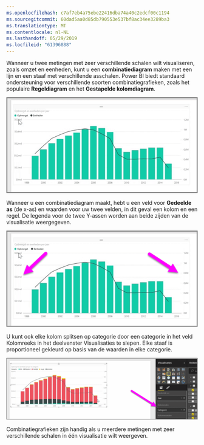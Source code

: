 ```yaml
---
ms.openlocfilehash: c7af7eb4a75ebe22416dba74a40c2edcf00c1194
ms.sourcegitcommit: 60dad5aa0d85db790553e537bf8ac34ee3289ba3
ms.translationtype: MT
ms.contentlocale: nl-NL
ms.lasthandoff: 05/29/2019
ms.locfileid: "61396888"
---
```

Wanneer u twee metingen met zeer verschillende schalen wilt visualiseren, zoals omzet en eenheden, kunt u een **combinatiediagram** maken met een lijn en een staaf met verschillende asschalen. Power BI biedt standaard ondersteuning voor verschillende soorten combinatiegrafieken, zoals het populaire **Regeldiagram** en het **Gestapelde kolomdiagram**.

![](media/3-3-create-combination-charts/3-3_1.png)

Wanneer u een combinatiediagram maakt, hebt u een veld voor **Gedeelde as** (de x-as) en waarden voor uw twee velden, in dit geval een kolom en een regel. De legenda voor de twee Y-assen worden aan beide zijden van de visualisatie weergegeven.

![](media/3-3-create-combination-charts/3-3_2.png)

U kunt ook elke kolom splitsen op categorie door een categorie in het veld Kolomreeks in het deelvenster Visualisaties te slepen. Elke staaf is proportioneel gekleurd op basis van de waarden in elke categorie.

![](media/3-3-create-combination-charts/3-3_3.png)

Combinatiegrafieken zijn handig als u meerdere metingen met zeer verschillende schalen in één visualisatie wilt weergeven.


